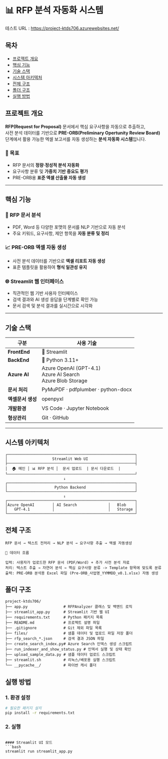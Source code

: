 # 📊 RFP 분석 자동화 시스템

<!-- [![Python](https://img.shields.io/badge/Python-3.11+-blue.svg)](https://www.python.org/)
[![License: MIT](https://img.shields.io/badge/License-MIT-green.svg)](./LICENSE)
[![Build](https://img.shields.io/badge/Build-Passing-brightgreen.svg)]()
[![Status](https://img.shields.io/badge/Stage-Development-orange.svg)]() -->

테스트 URL : https://project-ktds706.azurewebsites.net/

## 목차
- [프로젝트 개요](#프로젝트-개요)
- [핵심 기능](#핵심-기능)
- [기술 스택](#기술-스택)
- [시스템 아키텍처](#시스템-아키텍처)
- [전체 구조](#전체-구조)
- [폴더 구조](#폴더-구조)
- [실행 방법](#실행-방법)

## 프로젝트 개요
**RFP(Request for Proposal)** 문서에서 핵심 요구사항을 자동으로 추출하고,  
사전 분석 데이터를 기반으로 **PRE-ORB(Preliminary Opertunity Review Board)** 단계에서 활용 가능한 엑셀 보고서를 자동 생성하는 **분석 자동화 시스템**입니다.

### 🎯 목표
- RFP 문서의 **정량·정성적 분석 자동화**  
- 요구사항 분류 및 **가중치 기반 중요도 평가**  
- PRE-ORB용 **표준 엑셀 산출물 자동 생성**

---

## 핵심 기능

### 🧠 RFP 문서 분석
- PDF, Word 등 다양한 포맷의 문서를 NLP 기반으로 자동 분석  
- 주요 키워드, 요구사항, 제안 항목을 **자동 분류 및 정리**

### 📈 PRE-ORB 엑셀 자동 생성
- 사전 분석 데이터를 기반으로 **엑셀 리포트 자동 생성**  
- 표준 템플릿을 활용하여 **형식 일관성 유지**  

### 🌐 Streamlit 웹 인터페이스
- 직관적인 웹 기반 사용자 인터페이스
- 검색 결과와 AI 생성 응답을 단계별로 확인 가능
- 문서 검색 및 분석 결과를 실시간으로 시각화

---

## 기술 스택

| 구분       | 사용 기술 |
|-------------|------------|
| **FrontEnd** | 🚀 Streamlit |
| **BackEnd** | 🐍 Python 3.11+ |
| **Azure AI** | Azure OpenAI (GPT-4.1)<br>Azure AI Search<br>Azure Blob Storage
| **문서 처리** | PyMuPDF · pdfplumber · python-docx |
| **엑셀문서 생성** |  openpyxl |
| **개발환경** | VS Code · Jupyter Notebook |
| **형상관리** | Git · GitHub |


---

## 시스템 아키텍처

```
┌─────────────────────────────────────────────────────────┐
│                    Streamlit Web UI                     │
├─────────────────────────────────────────────────────────┤
│  🏠 메인 │ 📊 RFP 분석 │  문서 업로드  | 문서 다운로드  |    
└─────────────────────────────────────────────────────────┘
                          ↓
┌─────────────────────────────────────────────────────────┐
│                     Python Backend                      │
└─────────────────────────────────────────────────────────┘
                          ↓
┌─────────────────────────────────────────────────────────┐
│Azure OpenAI        │ AI Search              │   Blob    │
│   GPT-4.1          │                        │   Storage │
└─────────────────────────────────────────────────────────┘
```

## 전체 구조
```text
RFP 문서 → 텍스트 전처리 → NLP 분석 → 요구사항 추출 → 엑셀 자동생성

🔄 데이터 흐름

입력: 사용자가 업로드한 RFP 문서 (PDF/Word) + 추가 사전 분석 자료
처리: 텍스트 추출 → 자연어 분석 → 핵심 요구사항 분류 -> Template 항목에 맞도록 분류
출력: PRE-ORB 분석용 Excel 파일 (Pre-ORB_사업명_YYMMDD_v0.1.xlsx) 자동 생성
```
## 폴더 구조
```text
project-ktds706/
├── app.py                # RFPAnalyzer 클래스 및 백엔드 로직
├── streamlit_app.py      # Streamlit 기반 웹 UI
├── requirements.txt      # Python 패키지 목록
├── README.md             # 프로젝트 설명 파일
├── .gitignore            # Git 제외 파일 목록
├── files/                # 샘플 데이터 및 업로드 파일 저장 폴더
├── rfp_search_*.json     # 검색 결과 JSON 파일
├── create_search_index.py# Azure Search 인덱스 생성 스크립트
├── run_indexer_and_show_status.py # 인덱서 실행 및 상태 확인
├── upload_sample_data.py # 샘플 데이터 업로드 스크립트
├── streamlit.sh          # 리눅스/배포용 실행 스크립트
└── __pycache__/          # 파이썬 캐시 폴더
```

## 실행 방법

### 1. 환경 설정
```bash
# 필요한 패키지 설치
pip install -r requirements.txt
```

### 2. 실행
```

#### Streamlit UI 모드
```bash
streamlit run streamlit_app.py
```


